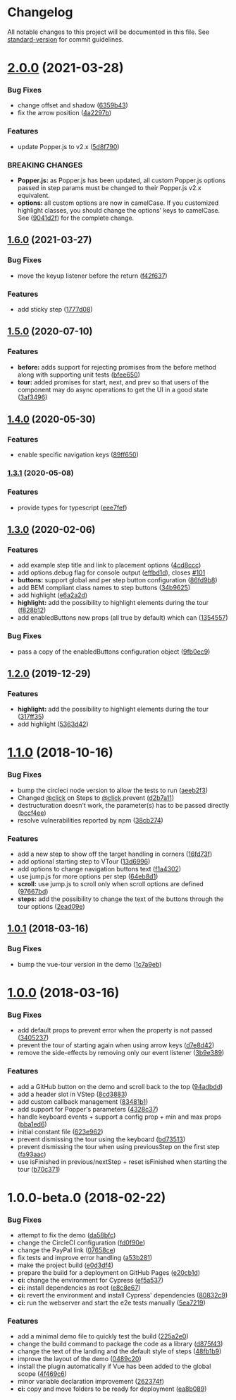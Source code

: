 # Changelog

All notable changes to this project will be documented in this file. See [standard-version](https://github.com/conventional-changelog/standard-version) for commit guidelines.

# [2.0.0](https://github.com/pulsardev/vue-tour/compare/v1.6.0...v2.0.0) (2021-03-28)


### Bug Fixes

* change offset and shadow ([6359b43](https://github.com/pulsardev/vue-tour/commit/6359b43))
* fix the arrow position ([4a2297b](https://github.com/pulsardev/vue-tour/commit/4a2297b))


### Features

* update Popper.js to v2.x ([5d8f790](https://github.com/pulsardev/vue-tour/pull/177/commits/5d8f790))


### BREAKING CHANGES

* **Popper.js:** as Popper.js has been updated, all custom Popper.js options passed in step params must be changed to their Popper.js v2.x equivalent.
* **options:** all custom options are now in camelCase. If you customized highlight classes, you should change the options' keys to camelCase. See ([9041d2f](https://github.com/pulsardev/vue-tour/commit/9041d2f)) for the complete change.

## [1.6.0](https://github.com/pulsardev/vue-tour/compare/v1.5.0...v1.6.0) (2021-03-27)


### Bug Fixes

* move the keyup listener before the return ([f42f637](https://github.com/pulsardev/vue-tour/commit/f42f637))


### Features

* add sticky step ([1777d08](https://github.com/pulsardev/vue-tour/commit/1777d08))

## [1.5.0](https://github.com/pulsardev/vue-tour/compare/v1.4.0...v1.5.0) (2020-07-10)


### Features

* **before:** adds support for rejecting promises from the before method along with supporting unit tests ([bfee650](https://github.com/pulsardev/vue-tour/commit/bfee65028af3bb7af38257af2196272d00237df1))
* **tour:** added promises for start, next, and prev so that users of the component may do async operations to get the UI in a good state ([3af3496](https://github.com/pulsardev/vue-tour/commit/3af3496c8c32ebc27461df62ada62b0263670db3))

## [1.4.0](https://github.com/pulsardev/vue-tour/compare/v1.3.1...v1.4.0) (2020-05-30)


### Features

* enable specific navigation keys ([89ff650](https://github.com/pulsardev/vue-tour/commit/89ff650ffbde5c4a87614bcb31f774231f336a2e))

### [1.3.1](https://github.com/pulsardev/vue-tour/compare/v1.3.0...v1.3.1) (2020-05-08)


### Features

* provide types for typescript ([eee7fef](https://github.com/pulsardev/vue-tour/commit/eee7fef6d7ae549b28a7b640bafdda621814f147))

## [1.3.0](https://github.com/pulsardev/vue-tour/compare/v1.2.0...v1.3.0) (2020-02-06)


### Features

* add example step title and link to placement options ([4cd8ccc](https://github.com/pulsardev/vue-tour/commit/4cd8ccc0794f739cee2ef3d8141ad291ee92faa2))
* add options.debug flag for console output ([effbd1d](https://github.com/pulsardev/vue-tour/commit/effbd1dd18708a610670765bdad2416af9e18d7d)), closes [#101](https://github.com/pulsardev/vue-tour/issues/101)
* **buttons:** support global and per step button configuration ([86fd9b8](https://github.com/pulsardev/vue-tour/commit/86fd9b813fa6416f2c99b45a3f781384361eb162))
* add BEM compliant class names to step buttons ([34b9625](https://github.com/pulsardev/vue-tour/commit/34b96254c501ac0f243d243fd837b4e9eadb261a))
* add highlight ([e6a2a2d](https://github.com/pulsardev/vue-tour/commit/e6a2a2d4da7d146340e22e750efb811a214b8d33))
* **highlight:** add the possibility to highlight elements during the tour ([f828b12](https://github.com/pulsardev/vue-tour/commit/f828b1210257aaf6a39b0151022701c0b1332cac))
* add enabledButtons new props (all true by default) which can ([1354557](https://github.com/pulsardev/vue-tour/commit/13545575e78327e40e20af9fab7fc9889e8061c6))


### Bug Fixes

* pass a copy of the enabledButtons configuration object ([9fb0ec9](https://github.com/pulsardev/vue-tour/commit/9fb0ec92f1176905edf7cca36f18eda0894ffb70))

## [1.2.0](https://github.com/pulsardev/vue-tour/compare/v1.1.0...v1.2.0) (2019-12-29)


### Features

* **highlight:** add the possibility to highlight elements during the tour ([317ff35](https://github.com/pulsardev/vue-tour/commit/317ff359ff2be18a2f8d8ffe3a3c5be93e458175))
* add highlight ([5363d42](https://github.com/pulsardev/vue-tour/commit/5363d42fc6c1b7eca23b8c6e4c33d3108184924f))

<a name="1.1.0"></a>
# [1.1.0](https://github.com/pulsardev/vue-tour/compare/v1.0.1...v1.1.0) (2018-10-16)


### Bug Fixes

* bump the circleci node version to allow the tests to run ([aeeb2f3](https://github.com/pulsardev/vue-tour/commit/aeeb2f3))
* Changed [@click](https://github.com/click) on Steps to [@click](https://github.com/click).prevent ([d2b7a11](https://github.com/pulsardev/vue-tour/commit/d2b7a11))
* destructuration doesn't work, the parameter(s) has to be passed directly ([bccf4ee](https://github.com/pulsardev/vue-tour/commit/bccf4ee))
* resolve vulnerabilities reported by npm ([38cb274](https://github.com/pulsardev/vue-tour/commit/38cb274))


### Features

* add a new step to show off the target handling in corners ([16fd73f](https://github.com/pulsardev/vue-tour/commit/16fd73f))
* add optional starting step to VTour ([13d6996](https://github.com/pulsardev/vue-tour/commit/13d6996))
* add options to change navigation buttons text ([f1a4302](https://github.com/pulsardev/vue-tour/commit/f1a4302))
* use jump.js for more options per step ([64eb8d1](https://github.com/pulsardev/vue-tour/commit/64eb8d1))
* **scroll:** use jump.js to scroll only when scroll options are defined ([97667bd](https://github.com/pulsardev/vue-tour/commit/97667bd))
* **steps:** add the possibility to change the text of the buttons through the tour options ([2ead09e](https://github.com/pulsardev/vue-tour/commit/2ead09e))



<a name="1.0.1"></a>
## [1.0.1](https://github.com/pulsardev/vue-tour/compare/v1.0.0...v1.0.1) (2018-03-16)


### Bug Fixes

* bump the vue-tour version in the demo ([1c7a9eb](https://github.com/pulsardev/vue-tour/commit/1c7a9eb))



<a name="1.0.0"></a>
# [1.0.0](https://github.com/pulsardev/vue-tour/compare/v1.0.0-beta.0...v1.0.0) (2018-03-16)


### Bug Fixes

* add default props to prevent error when the property is not passed ([3405237](https://github.com/pulsardev/vue-tour/commit/3405237))
* prevent the tour of starting again when using arrow keys ([d7e8d42](https://github.com/pulsardev/vue-tour/commit/d7e8d42))
* remove the side-effects by removing only our event listener ([3b9e389](https://github.com/pulsardev/vue-tour/commit/3b9e389))


### Features

* add a GitHub button on the demo and scroll back to the top ([94adbdd](https://github.com/pulsardev/vue-tour/commit/94adbdd))
* add a header slot in VStep ([8cd3883](https://github.com/pulsardev/vue-tour/commit/8cd3883))
* add custom callback management ([83481b1](https://github.com/pulsardev/vue-tour/commit/83481b1))
* add support for Popper's parameters ([4328c37](https://github.com/pulsardev/vue-tour/commit/4328c37))
* handle keyboard events + support a config prop + min and max props ([bba1ed6](https://github.com/pulsardev/vue-tour/commit/bba1ed6))
* initial constant file ([623e962](https://github.com/pulsardev/vue-tour/commit/623e962))
* prevent dismissing the tour using the keyboard ([bd73513](https://github.com/pulsardev/vue-tour/commit/bd73513))
* prevent dismissing the tour when using previousStep on the first step ([fa93aac](https://github.com/pulsardev/vue-tour/commit/fa93aac))
* use isFinished in previous/nextStep + reset isFinished when starting the tour ([b70c371](https://github.com/pulsardev/vue-tour/commit/b70c371))



<a name="1.0.0-beta.0"></a>
# 1.0.0-beta.0 (2018-02-22)


### Bug Fixes

* attempt to fix the demo ([da58bfc](https://github.com/pulsardev/vue-tour/commit/da58bfc))
* change the CircleCI configuration ([fd0f90e](https://github.com/pulsardev/vue-tour/commit/fd0f90e))
* change the PayPal link ([07658ce](https://github.com/pulsardev/vue-tour/commit/07658ce))
* fix tests and improve error handling ([a53b281](https://github.com/pulsardev/vue-tour/commit/a53b281))
* make the project build ([e0d3df4](https://github.com/pulsardev/vue-tour/commit/e0d3df4))
* prepare the build for a deployment on GitHub Pages ([e20cb1d](https://github.com/pulsardev/vue-tour/commit/e20cb1d))
* **ci:** change the environment for Cypress ([ef5a537](https://github.com/pulsardev/vue-tour/commit/ef5a537))
* **ci:** install dependencies as root ([e8c8e67](https://github.com/pulsardev/vue-tour/commit/e8c8e67))
* **ci:** revert the environment and install Cypress' dependencies ([80832c9](https://github.com/pulsardev/vue-tour/commit/80832c9))
* **ci:** run the webserver and start the e2e tests manually ([5ea7219](https://github.com/pulsardev/vue-tour/commit/5ea7219))


### Features

* add a minimal demo file to quickly test the build ([225a2e0](https://github.com/pulsardev/vue-tour/commit/225a2e0))
* change the build command to package the code as a library ([d875f43](https://github.com/pulsardev/vue-tour/commit/d875f43))
* change the text of the landing and the default style of steps ([48fb1b9](https://github.com/pulsardev/vue-tour/commit/48fb1b9))
* improve the layout of the demo ([0489c20](https://github.com/pulsardev/vue-tour/commit/0489c20))
* install the plugin automatically if Vue has been added to the global scope ([4f469c6](https://github.com/pulsardev/vue-tour/commit/4f469c6))
* minor variable declaration improvement ([262374f](https://github.com/pulsardev/vue-tour/commit/262374f))
* **ci:** copy and move folders to be ready for deployment ([ea8b089](https://github.com/pulsardev/vue-tour/commit/ea8b089))
